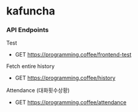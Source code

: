 # kafuncha

### API Endpoints

Test

- GET https://programming.coffee/frontend-test

Fetch entire history

- GET https://programming.coffee/history

Attendance (대화횟수상황)

- GET https://programming.coffee/attendance

